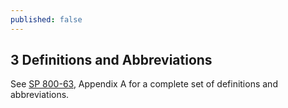 ```yaml
---
published: false
---
```

<div class="breaker"></div>
<a name="sec3"></a>

## 3 Definitions and Abbreviations

See [SP 800-63](sp800-63-3.html), Appendix A for a complete set of definitions and abbreviations.
